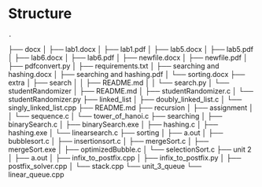 
# Structure

    .
├── docx
│   ├── lab1.docx
│   ├── lab1.pdf
│   ├── lab5.docx
│   ├── lab5.pdf
│   ├── lab6.docx
│   ├── lab6.pdf
│   ├── newfile.docx
│   ├── newfile.pdf
│   ├── pdfconvert.py
│   ├── requirements.txt
│   ├── searching and hashing.docx
│   ├── searching and hashing.pdf
│   └── sorting.docx
├── extra
│   ├── search
│   │   ├── README.md
│   │   └── search.py
│   └── studentRandomizer
│       ├── README.md
│       ├── studentRandomizer.c
│       └── studentRandomizer.py
├── linked_list
│   ├── doubly_linked_list.c
│   └── singly_linked_list.cpp
├── README.md
├── recursion
│   ├── assignment
│   │   └── sequence.c
│   └── tower_of_hanoi.c
├── searching
│   ├── binarySearch.c
│   ├── binarySearch.exe
│   ├── hashing.c
│   ├── hashing.exe
│   └── linearsearch.c
├── sorting
│   ├── a.out
│   ├── bubblesort.c
│   ├── insertionsort.c
│   ├── mergeSort.c
│   ├── mergeSort.exe
│   ├── optimizedBubble.c
│   └── selectionSort.c
├── unit 2
│   ├── a.out
│   ├── infix_to_postfix.cpp
│   ├── infix_to_postfix.py
│   ├── postfix_solver.cpp
│   └── stack.cpp
└── unit_3_queue
    └── linear_queue.cpp